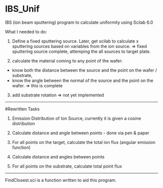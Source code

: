 # IBS_Unif
IBS (ion beam sputtering) program to calculate uniformity using Scilab 6.0

What I needed to do:
1. Define a fixed sputtering source. Later, get scilab to calculate x sputtering sources based on variables from the ion source.
=> fixed sputtering source complete, attemping the all sources to target plate.

2. calculate the material coming to any point of the wafer:
- know both the distance between the source and the point on the wafer / substrate,
- know the angle between the normal of the source and the point on the wafer.
=> this is complete

3. add substrate rotation
=> not yet implemented

----------------------------------------------------------------------------------------------
#Rewritten Tasks

1. Emission Distribution of Ion Source, currently it is given a cosine distribution

2. Calculate distance and angle between points - done via pen & paper

3. For all points on the target, calculate the total ion flux (angular emission function)

4. Calculate distance and angles between points

5. For all points on the substrate, calculate total point flux

-------------------------------------------------
FindClosest.sci is a function written to aid this program.
